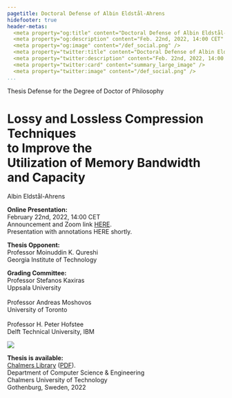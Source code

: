 ```yaml
---
pagetitle: Doctoral Defense of Albin Eldstål-Ahrens
hidefooter: true
header-metas:
  <meta property="og:title" content="Doctoral Defense of Albin Eldstål-Ahrens" />
  <meta property="og:description" content="Feb. 22nd, 2022, 14:00 CET" />
  <meta property="og:image" content="/def_social.png" />
  <meta property="twitter:title" content="Doctoral Defense of Albin Eldstål-Ahrens" />
  <meta property="twitter:description" content="Feb. 22nd, 2022, 14:00 CET" />
  <meta property="twitter:card" content="summary_large_image" />
  <meta property="twitter:image" content="/def_social.png" />
...
```


<div class="thesis">

<p class="head">
  Thesis Defense for the Degree of Doctor of Philosophy
</p>

<h1>
Lossy and Lossless Compression Techniques<br />
to Improve the<br />
Utilization of Memory Bandwidth and Capacity
</h1>

<p class="author">
Albin Eldstål-Ahrens
</p>

<p>
<b>Online Presentation:</b><br />
February 22nd, 2022, 14:00 CET<br />
Announcement and Zoom link <a href="https://research.chalmers.se/en/publication/528343">HERE</a>.<br />
Presentation with annotations HERE shortly.
</p>

<p>
<b>Thesis Opponent:</b><br />
Professor Moinuddin K. Qureshi<br />
Georgia Institute of Technology
</p>

<p>
<b>Grading Committee:</b><br />
Professor Stefanos Kaxiras<br />
Uppsala University<br />
<br />
Professor Andreas Moshovos<br />
University of Toronto<br />
<br />
Professor H. Peter Hofstee<br />
Delft Technical University, IBM
</p>

<img src="../chalmers.png" />

<p>
<b>Thesis is available:</b><br />
<a href="https://research.chalmers.se/en/publication/528343">Chalmers Library</a>
(<a href="https://research.chalmers.se/publication/528343/file/528343_Fulltext.pdf">PDF</a>).<br />
Department of Computer Science & Engineering<br />
Chalmers University of Technology<br />
Gothenburg, Sweden, 2022
</p>

</div>
